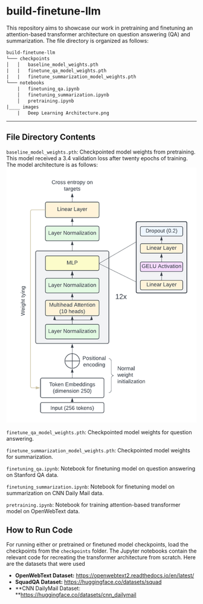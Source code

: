 # build-finetune-llm
This repository aims to showcase our work in pretraining and finetuning an attention-based transformer architecture on question answering (QA) and summarization. The file directory is organized as follows:
```
build-finetune-llm
└─── checkpoints
│   │   baseline_model_weights.pth
|   |   finetune_qa_model_weights.pth
|   |   finetune_summarization_model_weights.pth
└─── notebooks
    |   finetuning_qa.ipynb
    │   finetuning_summarization.ipynb
    │   pretraining.ipynb
|____ images
    |   Deep Learning Architecture.png
```

---

## File Directory Contents

`baseline_model_weights.pth`: Checkpointed model weights from pretraining. This model received a 3.4 validation loss after twenty epochs of training. The model architecture is as follows: ![model architecture](https://github.com/karthikm15/build-finetune-llm/blob/main/images/Deep%20Learning%20Architecture.png)

`finetune_qa_model_weights.pth`: Checkpointed model weights for question answering.

`finetune_summarization_model_weights.pth`: Checkpointed model weights for summarization.

`finetuning_qa.ipynb`: Notebook for finetuning model on question answering on Stanford QA data.

`finetuning_summarization.ipynb`: Notebook for finetuning model on summarization on CNN Daily Mail data.

`pretraining.ipynb`: Notebook for training attention-based transformer model on OpenWebText data.

## How to Run Code

For running either or pretrained or finetuned model checkpoints, load the checkpoints from the `checkpoints` folder. The Jupyter notebooks contain the relevant code for recreating the transformer architecture from scratch. Here are the datasets that were used
* **OpenWebText Dataset:** https://openwebtext2.readthedocs.io/en/latest/
* **SquadQA Dataset:** https://huggingface.co/datasets/squad
* **CNN DailyMail Dataset: **https://huggingface.co/datasets/cnn_dailymail
